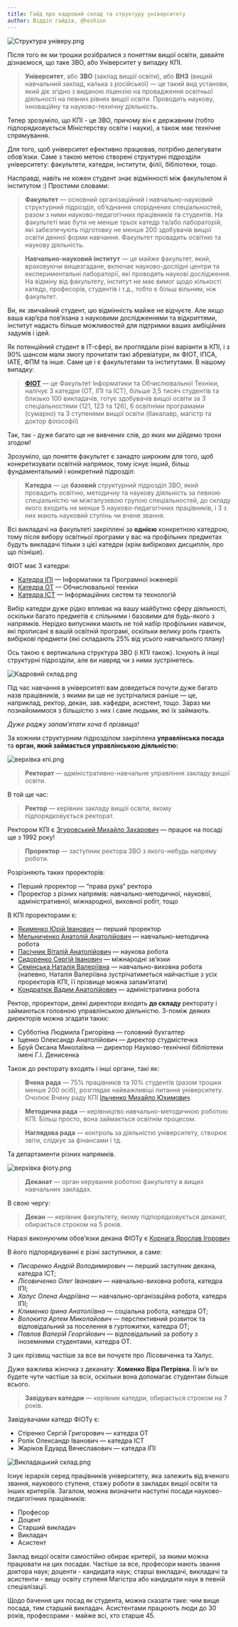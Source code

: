 ```yaml
---
title: Гайд про кадровий склад та структуру університету
author: Відділ гайдів, @hoshion
---
```


![Структура універу.png](https://telegra.ph/file/e0d7feaabf7abb9031e06.png)

Після того як ми трошки розібралися з поняттям вищої освіти, давайте дізнаємося, що таке ЗВО, або Університет у випадку КПІ.

> **Університет**, або **ЗВО** (заклад вищої освіти), або **ВНЗ** (вищий навчальний заклад, калька з російської) — це такий вид установи, який діє згідно з виданою ліцензію на провадження освітньої діяльності на певних рівнях вищої освіти. Проводить наукову, інноваційну та науково-технічну діяльність.
> 

Тепер зрозуміло, що КПІ - це ЗВО, причому він є державним (тобто підпорядковується Міністерству освіти і науки), а також має технічне спрямування.

Для того, щоб університет ефективно працював, потрібно делегувати обов’язки. Саме з такою метою створені структурні підрозділи університету: факультети, катедри, інститути, філії, бібліотеки, тощо.

Насправді, навіть не кожен студент знає відмінності між факультетом й інститутом :)
Простими словами:

> **Факультет** — основний організаційний і навчально-науковий структурний підрозділ, об’єднання споріднених спеціальностей, разом з ними науково-педагогічних працівників та студентів. На факультеті має бути не менше трьох катедр та/або лабораторій, які забезпечують підготовку не менше 200 здобувачів вищої освіти денної форми навчання. Факультет провадить освітню та наукову діяльність.
> 

> **Навчально-науковий інститут** — це майже факультет, який, враховуючи вищезгадане, включає науково-дослідні центри та експериментальні лабораторії, які проводять наукові дослідження. На відміну від факультету, інститут не має вимог щодо кількості катедр, професорів, студентів і т.д., тобто є більш вільним, ніж факультет.
> 

Ви, як звичайний студент, цю відмінність майже не відчуєте. Але якщо ваша кар’єра пов’язана з науковими дослідженнями та відкриттями, інститут надасть більше можливостей для підтримки ваших амбіційних задумів і ідей.

Як потенційний студент в IT-сфері, ви проглядали різні варіанти в КПІ, і з 90% шансом мали змогу прочитати такі абревіатури, як ФІОТ, ІПСА, ІАТЕ, ФПМ та інше. Саме це і є факультетами та інститутами. В нашому випадку:

> [**ФІОТ**](https://fiot.kpi.ua/) — це Факультет Інформатики та Обчислювальної Техніки, налічує 3 катедри (ОТ, ІПІ та ІСТ), більше 3,5 тисяч студентів та близько 100 викладачів, готує здобувачів вищої освіти за 3 спеціальностями (121, 123 та 126), 6 освітніми програмами (сумарно) та 3 ступенями вищої освіти (бакалавр, магістр та доктор філософії)
> 

Так, так - дуже багато ще не вивчених слів, до яких ми дійдемо трохи згодом!

Зрозуміло, що поняття факультет є занадто широким для того, щоб конкретизувати освітній напрямок, тому існує інший, більш фундаментальний і конкретний підрозділ:

> **Катедра** — це **базовий** структурний підрозділ ЗВО, який провадить освітню, методичну та наукову діяльність за певною спеціальністю чи міжгалузевою групою спеціальностей, до складу якого входить не менше 5 науково-педагогічних працівників, і 3 з них мають науковий ступінь чи вчене звання.
> 

Всі викладачі на факультеті закріплені за **однією** конкретною катедрою, тому після вибору освітньої програми у вас на профільних предметах будуть викладачі тільки з цієї катедри (крім вибіркових дисциплін, про що пізніше).

ФІОТ має 3 катедри:

- [Катедра ІПІ](https://ipi.kpi.ua) — Інформатики та Програмної інженерії
- [Катедра ОТ](http://comsys.kpi.ua) — Обчислювальної техніки
- [Катедра ІСТ](https://ist.kpi.ua) — Інформаційних систем та технологій

Вибір катедри дуже рідко впливає на вашу майбутню сферу діяльності, оскільки багато предметів є спільними і базовими для будь-якого з напрямків. Нерідко випусники мають не той набір профільних навичок, які прописані в вашій освітній програмі, оскільки велику роль грають вибіркові предмети (які складають 25% від усього навчального плану)

Ось такою є вертикальна структура ЗВО (і КПІ також). Існують й інші структурні підрозділи, але ви навряд чи з ними зустрінетесь.

![Кадровий склад.png](https://telegra.ph/file/156d8e284f1f8b933e9ba.png)

Під час навчання в університеті вам доведеться почути дуже багато назв працівників, з якими ви ще не зустрічалися раніше — це, наприклад, ректор, декан, зав. кафедри, асистент, тощо. Зараз ми познайомимося з більшістю з них і саме людьми, які їх займають. 

*Дуже раджу запам’ятати хоча б прізвища!*

За кожним структурним підрозділом закріплена **управлінська посада** та **орган, який займається управлінською діяльністю:**

![верхівка кпі.png](https://telegra.ph/file/9b0469f9ffb63a27c5567.png)

> **Ректорат** — адміністративно-навчальне управління закладу вищої освіти.
> 

В той ще час:

> **Ректор** — керівник закладу вищої освіти, якому підпорядковується ректорат.
> 

Ректором КПІ є [Згуровський Михайло Захарович](https://uk.wikipedia.org/wiki/Згуровський_Михайло_Захарович) — працює на посаді ще з 1992 року!

> **Проректор** — заступник ректора ЗВО з якого-небудь напряму роботи.
> 

Розрізняють таких проректорів:

- Перший проректор — “права рука” ректора
- Проректор з різних напрямів: навчально-методичної, наукової, адміністративної, міжнародної, виховної робіт, тощо

В КПІ проректорами є:

- [Якименко Юрій Іванович](https://kpi.ua/yakymenko) — перший проректор
- [Мельниченко Анатолій Анатолійович](https://kpi.ua/melnychenko) — навчально-методична робота
- [Пасічник Віталій Анатолійович](https://kpi.ua/pasichnyk) — наукова робота
- [Сидоренко Сергій Іванович](https://kpi.ua/sidorenko) — міжнародні зв’язки
- [Семінська Наталія Валеріївна](https://kpi.ua/seminska) — навчально-виховна робота (напевно, Наталія Валеріївна зустрічатиметься найчастіше з усіх проректорів КПІ, її прізвище можна запам’ятати)
- [Кондратюк Вадим Анатолійович](https://kpi.ua/kondratiuk_v) — адміністративна робота

Ректор, проректори, деякі директори входять **до складу** ректорату і займаються головною управлінською діяльністю. З-поміж деяких директорів можна згадати таких:

- Субботіна Людмила Григорівна — головний бухгалтер
- Іщенко Олександр Анатолійович — директор студмістечка
- Бруй Оксана Миколаївна — директор Науково-технічної бібліотеки імені Г.І. Денисенка

Також до ректорату входять і інші органи, такі як:

> **Вчена рада** — 75% працівників та 10% студентів (разом трошки менше 200 осіб), розглядає найважливіші питання університету. Очолює Вчену раду КПІ [Ільченко Михайло Юхимович](https://kpi.ua/ilchenko).
> 

> **Методична рада** — керівництво навчально-методичною роботою КПІ. Більш просто, вона займається освітнім процесом.
> 

> **Наглядова рада** — контроль за діяльністю університету, створює звіти, слідкує за фінансами і тд.
> 

Та департаменти різних напрямків.

![верхівка фіоту.png](https://telegra.ph/file/320a957b3370dcca074a6.png)

> **Деканат** — орган керування роботою факультету в вищих навчальних закладах.
> 

В свою чергу:

> **Декан** — керівник факультету, якому підпорядковується деканат, обирається строком на 5 років.
> 

Наразі виконуючим обов’язки декана ФІОТу є [Корнага Ярослав Ігорович](https://fiot.kpi.ua/?page_id=1504)

В його підпорядкуванні є різні заступники, а саме:

- *Писаренко Андрій Володимирович* — перший заступник декана, катедра ІСТ;
- *Лісовиченко Олег Іванович* — навчально-виховна робота, катедра ІПІ;
- *Халус Олена Андріївна* — навчально-організаційна робота, катедра ІПІ;
- *Клименко Ірина Анатоліївна* — соціальна робота, катедра ОТ;
- *Волокита Артем Миколайович* — перспективний розвиток та відповідальний за поселення в гуртожитки, катедра ОТ;
- *Павлов Валерій Георгійович* — відповідальний за роботу з іноземними студентами, катедра ОТ.

З цих прізвищ частіше за все ви почуєте про Лісовиченка та Халус.

Дуже важлива жіночка з деканату: **Хоменко Віра Петрівна**. Її ім’я ви будете чути частіше за всіх, оскільки вона допомагає студентам більше всього.

> **Завідувач катедри** — керівник катедри, обирається строком на 7 років.
> 

Завідувачами катедр ФІОТу є:

- Стіренко Сергій Григорович — катедра ОТ
- Ролік Олександр Іванович — катедра ІСТ
- Жаріков Едуард Вячеславович — катедра ІПІ

![Викладацький склад.png](https://telegra.ph/file/e5d6775a86db31d320e08.png)

Існує ієрархія серед працівників університету, яка залежить від вченого звання, наукового ступеня, стажу роботи в закладах вищої освіти та інших критеріїв. Загалом, можна визначити наступні посади науково-педагогічних працівників:

- Професор
- Доцент
- Старший викладач
- Викладач
- Асистент

Заклад вищої освіти самостійно обирає критерії, за якими можна працювати на цих посадах. Частіше за все, професори мають звання доктора наук; доценти - кандидата наук; старші викладачі, викладачі та асистенти - вищу освіту ступеня Магістра або кандидати наук в певній спеціалізації. 

Щодо бачення цих посад як студента, можна сказати таке: чим вище посада, тим старший викладач. Асистентами працюють люди до 30 років, професорами - майже всі, хто старше 45.